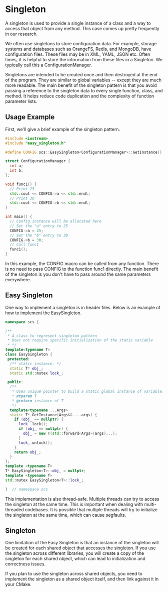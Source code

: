 # Singleton
A singleton is used to provide a single instance of a class and a way
to access that object from any method. This case
comes up pretty frequently in our research.

We often use singletons to store configuration data. For example, storage systems and databases such as OrangeFS, Redis, and MongoDB, have configuration files. These files may be in XML, YAML, JSON etc. Often times, it is helpful to store the information from these files in a Singleton. We typically call this a ConfigurationManager.

Singletons are intended to be created once and then destroyed at the end of the program. They are similar to global variables -- except they are much
more readable. The main benefit of the singleton pattern is that you avoid passing a reference to the singleton data to every single function, class, and method. It helps reduce code duplication and the complexity of function parameter lists.

## Usage Example

First, we'll give a brief example of the singleton pattern.

```cpp
#include <iostream>
#include "easy_singleton.h"

#define CONFIG scs::EasySingleton<ConfigurationManager>::GetInstance()

struct ConfigurationManager {
  int a;
  int b;
};

void func1() {
  // Print 25
  std::cout << CONFIG->a << std::endl;
  // Print 30
  std::cout << CONFIG->b << std::endl;
}

int main() {
  // Config instance will be allocated here
  // Set the "a" entry to 25
  CONFIG->a = 25;
  // Set the "b" entry to 30
  CONFIG->b = 30;
  // Call func1
  func1();
}
```

In this example, the CONFIG macro can be called from any function.
There is no need to pass CONFIG to the function func1 directly.
The main benefit of the singleton is you don't have to pass around the
same parameters everywhere.

## Easy Singleton

One way to implement a singleton is in header files. Below is an example of
how to implement the EasySingleton.
```cpp
namespace scs {

/**
 * A class to represent singleton pattern
 * Does not require specific initialization of the static variable
 * */
template<typename T>
class EasySingleton {
 protected:
  /** static instance. */
  static T* obj_;
  static std::mutex lock_;

 public:
  /**
   * Uses unique pointer to build a static global instance of variable.
   * @tparam T
   * @return instance of T
   */
  template<typename ...Args>
  static T* GetInstance(Args&& ...args) {
    if (obj_ == nullptr) {
      lock_.lock();
      if (obj_ == nullptr) {
        obj_ = new T(std::forward<Args>(args)...);
      }
      lock_.unlock();
    }
    return obj_;
  }
};
template <typename T>
T* EasySingleton<T>::obj_ = nullptr;
template <typename T>
std::mutex EasySingleton<T>::lock_;

}  // namespace scs
```

This implementation is also thread-safe. Multiple threads can try to
access the singleton at the same time. This is important when dealing
with multi-threaded codebases. It is possible that multiple threads
will try to initialize the singleton at the same time, which can
cause segfaults.

## Singleton

One limitation of the Easy Singleton is that an instance of the singleton
will be created for each shared object that accesses the singleton. If you use the singleton across different libraries, you will create a copy of the singleton for each shared object, which can lead to initialization and correctness issues.

If you plan to use the singleton across shared objects, you need to implement the singleton as a shared object itself, and then link against it in your CMake.

